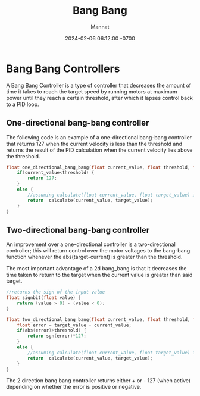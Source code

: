 ﻿---
title: Bang Bang
author: Mannat
date: 2024-02-06 06:12:00 -0700
categories: [PID-Extensions, Introductory]
tags: [software, pid, beginner, extensions, bang-bang]     # TAG names should always be lowercase
---
# Bang Bang Controllers

A Bang Bang Controller is a type of controller that decreases the amount of time it takes to reach the target speed by running motors at maximum power until they reach a certain threshold, after which it lapses control back to a PID loop.

## One-directional bang-bang controller

The following code is an example of a one-directional bang-bang controller that returns 127 when the current velocity is less than the threshold and returns the result of the PID calculation when the current velocity lies above the threshold.

```cpp
float one_directional_bang_bang(float current_value, float threshold, float target_value) {
	if(current_value<threshold) {
		return 127;
	}
	else {
		//assuming calculate(float current_value, float target_value) is a function that returns the pid calculation for a sensor reading.
		return 	calculate(current_value, target_value);
	}
}
```


## Two-directional bang-bang controller

An improvement over a one-directional controller is a two-directional controller; this will return control over the motor voltages to the bang-bang function whenever the abs(target-current) is greater than the threshold.

The most important advantage of a 2d bang_bang is that it decreases the time taken to return to the target  when the current value is greater than said target.

```cpp
//returns the sign of the input value
float signbit(float value) {
	return (value > 0) - (value < 0);
}

float two_directional_bang_bang(float current_value, float threshold, float target_value) {
	float error = target_value - current_value;
	if(abs(error)>threshold) {
		return sgn(error)*127;
	}
	else {
		//assuming calculate(float current_value, float target_value) is a function that returns the pid calculation for a sensor reading.
		return 	calculate(current_value, target_value);
	}
}

```
The 2 direction bang bang controller returns either + or - 127 (when active) depending on whether the error is positive or negative.
